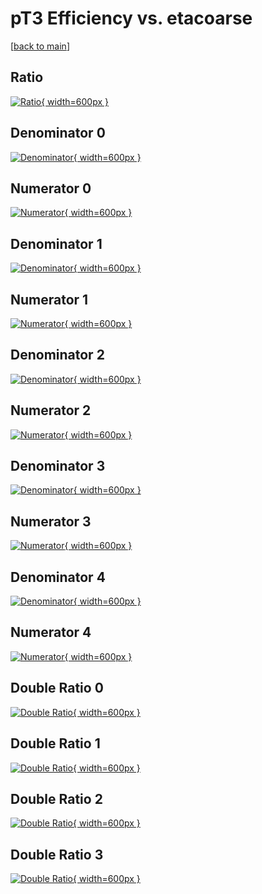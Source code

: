 # pT3 Efficiency vs. etacoarse

[[back to main](./)]



## Ratio

[![Ratio](../mtv/var/pT3_xtr_211_0_eff_etacoarse.png){ width=600px }](../mtv/var/pT3_xtr_211_0_eff_etacoarse.pdf)

## Denominator 0

[![Denominator](../mtv/den/pT3_xtr_211_0_eff_etacoarse_den0.png){ width=600px }](../mtv/den/pT3_xtr_211_0_eff_etacoarse_den0.pdf)

## Numerator 0

[![Numerator](../mtv/num/pT3_xtr_211_0_eff_etacoarse_num0.png){ width=600px }](../mtv/num/pT3_xtr_211_0_eff_etacoarse_num0.pdf)

## Denominator 1

[![Denominator](../mtv/den/pT3_xtr_211_0_eff_etacoarse_den1.png){ width=600px }](../mtv/den/pT3_xtr_211_0_eff_etacoarse_den1.pdf)

## Numerator 1

[![Numerator](../mtv/num/pT3_xtr_211_0_eff_etacoarse_num1.png){ width=600px }](../mtv/num/pT3_xtr_211_0_eff_etacoarse_num1.pdf)

## Denominator 2

[![Denominator](../mtv/den/pT3_xtr_211_0_eff_etacoarse_den2.png){ width=600px }](../mtv/den/pT3_xtr_211_0_eff_etacoarse_den2.pdf)

## Numerator 2

[![Numerator](../mtv/num/pT3_xtr_211_0_eff_etacoarse_num2.png){ width=600px }](../mtv/num/pT3_xtr_211_0_eff_etacoarse_num2.pdf)

## Denominator 3

[![Denominator](../mtv/den/pT3_xtr_211_0_eff_etacoarse_den3.png){ width=600px }](../mtv/den/pT3_xtr_211_0_eff_etacoarse_den3.pdf)

## Numerator 3

[![Numerator](../mtv/num/pT3_xtr_211_0_eff_etacoarse_num3.png){ width=600px }](../mtv/num/pT3_xtr_211_0_eff_etacoarse_num3.pdf)

## Denominator 4

[![Denominator](../mtv/den/pT3_xtr_211_0_eff_etacoarse_den4.png){ width=600px }](../mtv/den/pT3_xtr_211_0_eff_etacoarse_den4.pdf)

## Numerator 4

[![Numerator](../mtv/num/pT3_xtr_211_0_eff_etacoarse_num4.png){ width=600px }](../mtv/num/pT3_xtr_211_0_eff_etacoarse_num4.pdf)

## Double Ratio 0

[![Double Ratio](../mtv/ratio/pT3_xtr_211_0_eff_etacoarse_ratio0.png){ width=600px }](../mtv/ratio/pT3_xtr_211_0_eff_etacoarse_ratio0.pdf)

## Double Ratio 1

[![Double Ratio](../mtv/ratio/pT3_xtr_211_0_eff_etacoarse_ratio1.png){ width=600px }](../mtv/ratio/pT3_xtr_211_0_eff_etacoarse_ratio1.pdf)

## Double Ratio 2

[![Double Ratio](../mtv/ratio/pT3_xtr_211_0_eff_etacoarse_ratio2.png){ width=600px }](../mtv/ratio/pT3_xtr_211_0_eff_etacoarse_ratio2.pdf)

## Double Ratio 3

[![Double Ratio](../mtv/ratio/pT3_xtr_211_0_eff_etacoarse_ratio3.png){ width=600px }](../mtv/ratio/pT3_xtr_211_0_eff_etacoarse_ratio3.pdf)

